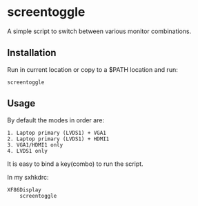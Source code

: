 screentoggle
=========

A simple script to switch between various monitor combinations.

Installation
---

Run in current location or copy to a $PATH location and run:

    screentoggle

Usage
---

By default the modes in order are:
   
    1. Laptop primary (LVDS1) + VGA1
    2. Laptop primary (LVDS1) + HDMI1
    3. VGA1/HDMI1 only
    4. LVDS1 only


It is easy to bind a key(combo) to run the script.

In my sxhkdrc:

    XF86Display
        screentoggle

